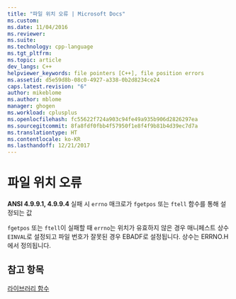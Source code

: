 ```yaml
---
title: "파일 위치 오류 | Microsoft Docs"
ms.custom: 
ms.date: 11/04/2016
ms.reviewer: 
ms.suite: 
ms.technology: cpp-language
ms.tgt_pltfrm: 
ms.topic: article
dev_langs: C++
helpviewer_keywords: file pointers [C++], file position errors
ms.assetid: d5e59d8b-08c0-4927-a338-0b2d8234ce24
caps.latest.revision: "6"
author: mikeblome
ms.author: mblome
manager: ghogen
ms.workload: cplusplus
ms.openlocfilehash: fc55622f724a903c94fe49a935b906d2826297ea
ms.sourcegitcommit: 8fa8fdf0fbb4f57950f1e8f4f9b81b4d39ec7d7a
ms.translationtype: HT
ms.contentlocale: ko-KR
ms.lasthandoff: 12/21/2017
---
```

# <a name="file-position-errors"></a>파일 위치 오류
**ANSI 4.9.9.1, 4.9.9.4** 실패 시 `errno` 매크로가 `fgetpos` 또는 `ftell` 함수를 통해 설정되는 값  
  
 `fgetpos` 또는 `ftell`이 실패할 때 `errno`는 위치가 유효하지 않은 경우 매니페스트 상수 `EINVAL`로 설정되고 파일 번호가 잘못된 경우 EBADF로 설정됩니다. 상수는 ERRNO.H에서 정의됩니다.  
  
## <a name="see-also"></a>참고 항목  
 [라이브러리 함수](../c-language/library-functions.md)